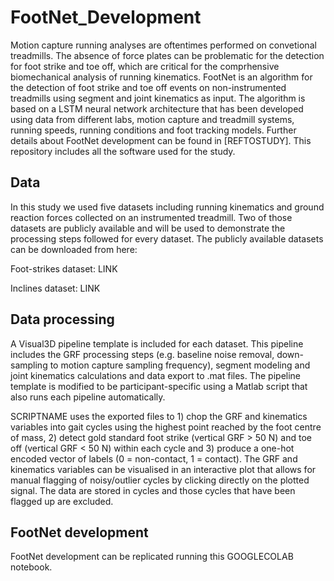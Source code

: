 # FootNet_Development

Motion capture running analyses are oftentimes performed on convetional treadmills. The absence of force plates can be problematic for the detection for foot strike and toe off, which are critical for the comprhensive biomechanical analysis of running kinematics. FootNet is an algorithm for the detection of foot strike and toe off events on non-instrumented treadmills using segment and joint kinematics as input. The algorithm is based on a LSTM neural network architecture that has been developed using data from different labs, motion capture and treadmill systems, running speeds, running conditions and foot tracking models. Further details about FootNet development can be found in [REFTOSTUDY]. This repository includes all the software used for the study.

## Data

In this study we used five datasets including running kinematics and ground reaction forces collected on an instrumented treadmill. Two of those datasets are publicly available and will be used to demonstrate the processing steps followed for every dataset. The publicly available datasets can be downloaded from here:

Foot-strikes dataset: LINK

Inclines dataset: LINK

## Data processing

A Visual3D pipeline template is included for each dataset. This pipeline includes the GRF processing steps (e.g. baseline noise removal, down-sampling to motion capture sampling frequency), segment modeling and joint kinematics calculations and data export to .mat files. The pipeline template is modified to be participant-specific using a Matlab script that also runs each pipeline automatically.

SCRIPTNAME uses the exported files to 1) chop the GRF and kinematics variables into gait cycles using the highest point reached by the foot centre of mass, 2) detect gold standard foot strike (vertical GRF > 50 N) and toe off (vertical GRF < 50 N) within each cycle and 3) produce a one-hot encoded vector of labels (0 = non-contact, 1 = contact). The GRF and kinematics variables can be visualised in an interactive plot that allows for manual flagging of noisy/outlier cycles by clicking directly on the plotted signal. The data are stored in cycles and those cycles that have been flagged up are excluded.

## FootNet development

FootNet development can be replicated running this GOOGLECOLAB notebook.
